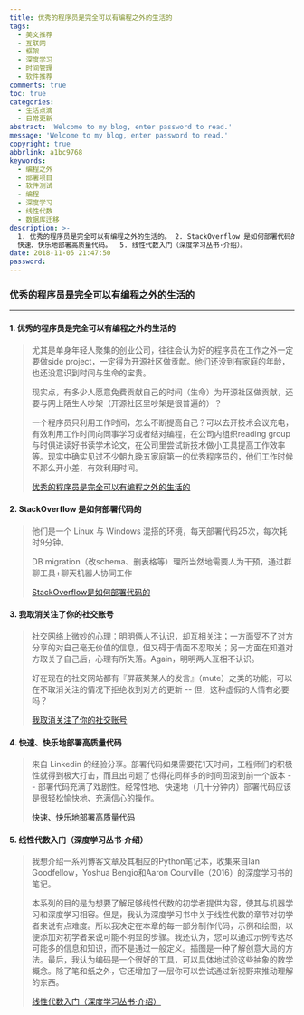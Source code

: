 ```yaml
---
title: 优秀的程序员是完全可以有编程之外的生活的
tags:
  - 美文推荐
  - 互联网
  - 框架
  - 深度学习
  - 时间管理
  - 软件推荐
comments: true
toc: true
categories:
  - 生活点滴
  - 日常更新
abstract: 'Welcome to my blog, enter password to read.'
message: 'Welcome to my blog, enter password to read.'
copyright: true
abbrlink: a1bc9768
keywords:
  - 编程之外
  - 部署项目
  - 软件测试
  - 编程
  - 深度学习
  - 线性代数
  - 数据库迁移
description: >-
  1. 优秀的程序员是完全可以有编程之外的生活的。 2. StackOverflow 是如何部署代码的。 3. 我取消关注了你的社交账号。4.
  快速、快乐地部署高质量代码。  5. 线性代数入门（深度学习丛书·介绍）。
date: 2018-11-05 21:47:50
password:
---
```

<script type="text/javascript" src="/js/src/bai.js"></script>

### 优秀的程序员是完全可以有编程之外的生活的
---
#### 1. 优秀的程序员是完全可以有编程之外的生活的
> 尤其是单身年轻人聚集的创业公司，往往会认为好的程序员在工作之外一定要做side project，一定得为开源社区做贡献。他们还没到有家庭的年龄，也还没意识到时间与生命的宝贵。
>
>现实点，有多少人愿意免费贡献自己的时间（生命）为开源社区做贡献，还要与网上陌生人吵架（开源社区里吵架是很普遍的）？
>
>一个程序员只利用工作时间，怎么不断提高自己？可以去开技术会议充电，有效利用工作时间向同事学习或者结对编程，在公司内组织reading group与时俱进读好书读学术论文，在公司里尝试新技术做小工具提高工作效率等。现实中确实见过不少朝九晚五家庭第一的优秀程序员的，他们工作时候不那么开小差，有效利用时间。
>
> [优秀的程序员是完全可以有编程之外的生活的](https://www.belenalbeza.com/articles/top-developers-can-have-a-life-outside-coding/)

#### 2. StackOverflow 是如何部署代码的
>  他们是一个 Linux 与 Windows 混搭的环境，每天部署代码25次，每次耗时9分钟。
>
>  DB migration（改schema、删表格等）理所当然地需要人为干预，通过群聊工具+聊天机器人协同工作
>
> [ StackOverflow是如何部署代码的](https://nickcraver.com/blog/2016/05/03/stack-overflow-how-we-do-deployment-2016-edition/)

#### 3. 我取消关注了你的社交账号
> 社交网络上微妙的心理：明明俩人不认识，却互相关注；一方面受不了对方分享的对自己毫无价值的信息，但又碍于情面不忍取关；另一方面在知道对方取关了自己后，心理有所失落。Again，明明两人互相不认识。
>
>好在现在的社交网站都有『屏蔽某某人的发言』（mute）之类的功能，可以在不取消关注的情况下拒绝收到对方的更新 -- 但，这种虚假的人情有必要吗？
>
> [我取消关注了你的社交账号](https://lattix.com/dev/index.php?q=blog/2018/10/26/failing-fast-test-impact-analysis-and-software-architecture)

#### 4. 快速、快乐地部署高质量代码
> 来自 Linkedin 的经验分享。部署代码如果需要花1天时间，工程师们的积极性就得到极大打击，而且出问题了也得花同样多的时间回滚到前一个版本 -- 部署代码充满了戏剧性。经常性地、快速地（几十分钟内）部署代码应该是很轻松愉快地、充满信心的操作。
>
> [快速、快乐地部署高质量代码](https://engineering.linkedin.com/developer-happiness/getting-code-production-less-friction-and-high-quality)

#### 5. 线性代数入门（深度学习丛书·介绍）
> 我想介绍一系列博客文章及其相应的Python笔记本，收集来自Ian Goodfellow，Yoshua Bengio和Aaron Courville（2016）的深度学习书的笔记。
>
> 本系列的目的是为想要了解足够线性代数的初学者提供内容，使其与机器学习和深度学习相容。但是，我认为深度学习书中关于线性代数的章节对初学者来说有点难度。所以我决定在本章的每一部分制作代码，示例和绘图，以便添加对初学者来说可能不明显的步骤。我还认为，您可以通过示例传达尽可能多的信息和知识，而不是通过一般定义。插图是一种了解创意大局的方法。最后，我认为编码是一个很好的工具，可以具体地试验这些抽象的数学概念。除了笔和纸之外，它还增加了一层你可以尝试通过新视野来推动理解的东西。
>
> [线性代数入门（深度学习丛书·介绍）](https://hadrienj.github.io/posts/Deep-Learning-Book-Series-Introduction/)

